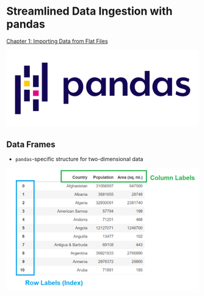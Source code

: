 # Streamlined Data Ingestion with pandas

[Chapter 1: Importing Data from Flat Files](chapter1/README.md)

![Streamlined%20Data%20Ingestion%20with%20pandas%200df1f3c724444492badec4c97555b420/Untitled.png](Streamlined%20Data%20Ingestion%20with%20pandas%200df1f3c724444492badec4c97555b420/Untitled.png)

## Data Frames

- `pandas`-specific structure for two-dimensional data

![Streamlined%20Data%20Ingestion%20with%20pandas%200df1f3c724444492badec4c97555b420/Untitled%201.png](Streamlined%20Data%20Ingestion%20with%20pandas%200df1f3c724444492badec4c97555b420/Untitled%201.png)
